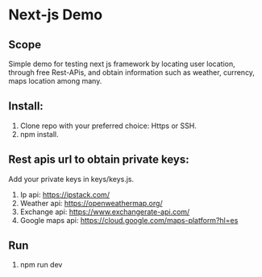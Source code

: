 # Next-js Demo

## Scope
Simple demo for testing next js framework by locating user location, through free Rest-APis, and obtain information such as weather, currency, maps location among many. 

## Install:
1. Clone repo with your preferred choice: Https or SSH.
2. npm install.

## Rest apis url to obtain private keys:
Add your private keys in keys/keys.js.
1. Ip api: https://ipstack.com/
2. Weather api: https://openweathermap.org/
3. Exchange api: https://www.exchangerate-api.com/
4. Google maps api: https://cloud.google.com/maps-platform?hl=es

## Run
1. npm run dev
